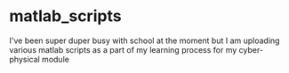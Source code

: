 # matlab_scripts
I've been super duper busy with school at the moment but I am uploading various matlab scripts as a part of my learning process for my cyber-physical module
